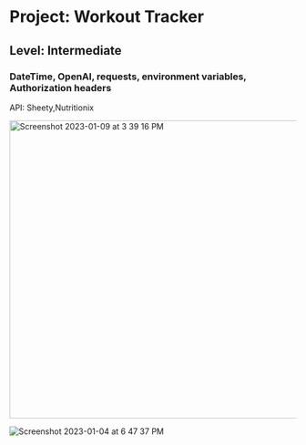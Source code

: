 # Project: Workout Tracker

## Level:  Intermediate

### DateTime, OpenAI, requests, environment variables, Authorization headers
API: Sheety,Nutritionix



<img width="523" alt="Screenshot 2023-01-09 at 3 39 16 PM" src="https://user-images.githubusercontent.com/81766272/211403705-3f55bd73-ce1d-4a73-8ae7-95ec425badd7.png">

![Screenshot 2023-01-04 at 6 47 37 PM](https://user-images.githubusercontent.com/81766272/211402835-0106282c-6e96-4a7d-9ee9-d7138b1992d6.png)
